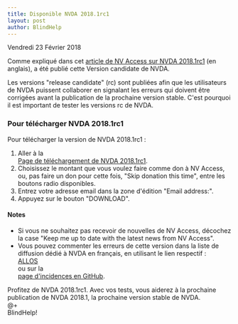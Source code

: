 ```yaml
---
title: Disponible NVDA 2018.1rc1
layout: post
author: BlindHelp
---
```


<footer>Vendredi 23 Février 2018</footer>

Comme expliqué dans cet [article de NV Access sur NVDA 2018.1rc1](https://www.nvaccess.org/post/nvda-2018-1rc1-released-for-testing/) (en anglais), a été publié cette Version candidate de NVDA.    

Les versions "release candidate" (rc) sont publiées afin que les utilisateurs de NVDA puissent collaborer en signalant les erreurs qui doivent être corrigées avant la publication de la prochaine version stable. C'est pourquoi il est important de tester les versions rc de NVDA.    

###  Pour télécharger NVDA 2018.1rc1 ###

Pour télécharger la version de NVDA 2018.1rc1 :    

1. Aller à la         
[Page de téléchargement de NVDA 2018.1rc1](https://www.nvaccess.org/download?nvdaVersion=2018.1rc1).         
2. Choisissez le montant que vous voulez faire comme don à NV Access, ou, pas faire un don pour cette fois, "Skip donation this time", entre les boutons radio disponibles.        
3. Entrez votre adresse email dans la zone d'édition "Email address:".        
4. Appuyez sur le bouton "DOWNLOAD".        

#### Notes ####

* Si vous ne souhaitez pas recevoir de nouvelles de NV Access, décochez la case "Keep me up to date with the latest news from NV Access".          
* Vous pouvez commenter les erreurs de cette version dans la liste de diffusion dédié à NVDA en français, en utilisant le lien respectif :               
[ALLOS](mailto:ALLOS@yahoogroupes.fr)            
ou sur la              
 [page d'incidences en GitHub](https://github.com/nvaccess/nvda/issues).    

Profitez de NVDA 2018.1rc1. Avec vos tests, vous aiderez à la prochaine publication de NVDA 2018.1, la prochaine version stable de NVDA.    
@+                     
BlindHelp!                           